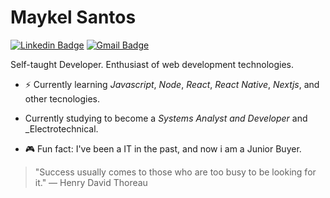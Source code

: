 # Maykel Santos

[![Linkedin Badge](https://img.shields.io/badge/-Maykel%20Santos-6633cc?style=flat-square&logo=Linkedin&logoColor=white&link=https://www.linkedin.com/in/maykel-santos/)](https://www.linkedin.com/in/maykel-santos/) 
[![Gmail Badge](https://img.shields.io/badge/-maykelsantoz@gmail.com-6633cc?style=flat-square&logo=Gmail&logoColor=white&link=mailto:maykelsantoz@gmail.com)](mailto:maykelsantoz@gmail.com)

Self-taught Developer. Enthusiast of web development technologies.

- ⚡ Currently learning _Javascript_, _Node_, _React_, _React Native_, _Nextjs_, and other tecnologies. 

- Currently studying to become a _Systems Analyst and Developer_ and _Electrotechnical.

- 🎮 Fun fact: I've been a IT in the past, and now i am a Junior Buyer.

> "Success usually comes to those who are too busy to be looking for it."
― Henry David Thoreau
